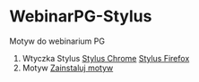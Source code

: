 # WebinarPG-Stylus
Motyw do webinarium PG
1. Wtyczka Stylus
[Stylus Chrome](https://chrome.google.com/webstore/detail/stylus/clngdbkpkpeebahjckkjfobafhncgmne)
[Stylus Firefox](https://addons.mozilla.org/firefox/addon/styl-us/)
2. Motyw
[Zainstaluj motyw](https://github.com/Perz1val-Hub/WebinarPG-Stylus/raw/main/theme.user.css)
